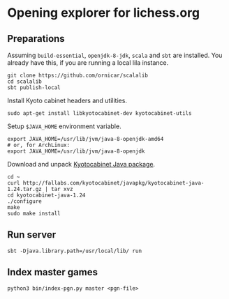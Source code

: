 Opening explorer for lichess.org
================================

Preparations
------------

Assuming `build-essential`, `openjdk-8-jdk`, `scala` and `sbt` are installed.
You already have this, if you are running a local lila instance.

    git clone https://github.com/ornicar/scalalib
    cd scalalib
    sbt publish-local

Install Kyoto cabinet headers and utilities.

    sudo apt-get install libkyotocabinet-dev kyotocabinet-utils

Setup `$JAVA_HOME` environment variable.

    export JAVA_HOME=/usr/lib/jvm/java-8-openjdk-amd64
    # or, for ArchLinux:
    export JAVA_HOME=/usr/lib/jvm/java-8-openjdk

Download and unpack [Kyotocabinet Java package](http://fallabs.com/kyotocabinet/javapkg/).

    cd ~
    curl http://fallabs.com/kyotocabinet/javapkg/kyotocabinet-java-1.24.tar.gz | tar xvz
    cd kyotocabinet-java-1.24
    ./configure
    make
    sudo make install

Run server
----------

    sbt -Djava.library.path=/usr/local/lib/ run

Index master games
------------------

    python3 bin/index-pgn.py master <pgn-file>

